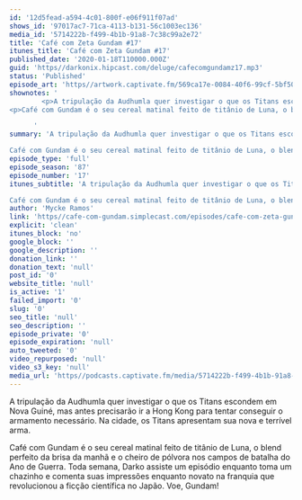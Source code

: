 ```yaml
---
id: '12d5fead-a594-4c01-800f-e06f911f07ad'
shows_id: '97017ac7-71ca-4113-b131-56c1003ec136'
media_id: '5714222b-f499-4b1b-91a8-7c38c99a2e72'
title: 'Café com Zeta Gundam #17'
itunes_title: 'Café com Zeta Gundam #17'
published_date: '2020-01-18T110000.000Z'
guid: 'https//darkonix.hipcast.com/deluge/cafecomgundamz17.mp3'
status: 'Published'
episode_art: 'https//artwork.captivate.fm/569ca17e-0084-40f6-99cf-5bf50ae5d69b/1005-itunes-1582369201.jpg'
shownotes: '
        <p>A tripulação da Audhumla quer investigar o que os Titans escondem em Nova Guiné, mas antes precisarão ir a Hong Kong para tentar conseguir o armamento necessário. Na cidade, os Titans apresentam sua nova e terrível arma.</p>
<p>Café com Gundam é o seu cereal matinal feito de titânio de Luna, o blend perfeito da brisa da manhã e o cheiro de pólvora nos campos de batalha do Ano de Guerra. Toda semana, Darko assiste um episódio enquanto toma um chazinho e comenta suas impressões enquanto novato na franquia que revolucionou a ficção científica no Japão. Voe, Gundam!</p>

      '
summary: 'A tripulação da Audhumla quer investigar o que os Titans escondem em Nova Guiné, mas antes precisarão ir a Hong Kong para tentar conseguir o armamento necessário. Na cidade, os Titans apresentam sua nova e terrível arma.

Café com Gundam é o seu cereal matinal feito de titânio de Luna, o blend perfeito da brisa da manhã e o cheiro de pólvora nos campos de batalha do Ano de Guerra. Toda semana, Darko assiste um episódio enquanto toma um chazinho e comenta suas impressões enquanto novato na franquia que revolucionou a ficção científica no Japão. Voe, Gundam!'
episode_type: 'full'
episode_season: '87'
episode_number: '17'
itunes_subtitle: 'A tripulação da Audhumla quer investigar o que os Titans escondem em Nova Guiné, mas antes precisarão ir a Hong Kong para tentar conseguir o armamento necessário. Na cidade, os Titans apresentam sua nova e terrível arma.

Café com Gundam é o seu cereal matinal feito de titânio de Luna, o blend perfeito da brisa da manhã e o cheiro de pólvora nos campos de batalha do Ano de Guerra. Toda semana, Darko assiste um episódio enquanto toma um chazinho e comenta suas impressões enquanto novato na franquia que revolucionou a ficção científica no Japão. Voe, Gundam!'
author: 'Mycke Ramos'
link: 'https//cafe-com-gundam.simplecast.com/episodes/cafe-com-zeta-gundam-17-_c9gXnMT'
explicit: 'clean'
itunes_block: 'no'
google_block: ''
google_description: ''
donation_link: ''
donation_text: 'null'
post_id: '0'
website_title: 'null'
is_active: '1'
failed_import: '0'
slug: '0'
seo_title: 'null'
seo_description: ''
episode_private: '0'
episode_expiration: 'null'
auto_tweeted: '0'
video_repurposed: 'null'
video_s3_key: 'null'
media_url: 'https//podcasts.captivate.fm/media/5714222b-f499-4b1b-91a8-7c38c99a2e72/cafecomgundamz17_tc.mp3'
---
```

A tripulação da Audhumla quer investigar o que os Titans escondem em Nova Guiné, mas antes precisarão ir a Hong Kong para tentar conseguir o armamento necessário. Na cidade, os Titans apresentam sua nova e terrível arma.

Café com Gundam é o seu cereal matinal feito de titânio de Luna, o blend perfeito da brisa da manhã e o cheiro de pólvora nos campos de batalha do Ano de Guerra. Toda semana, Darko assiste um episódio enquanto toma um chazinho e comenta suas impressões enquanto novato na franquia que revolucionou a ficção científica no Japão. Voe, Gundam!